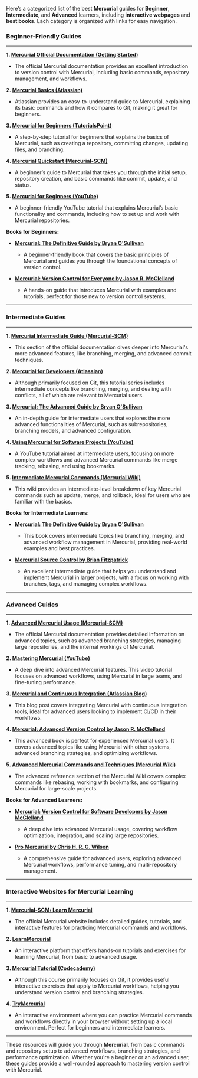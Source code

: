 Here’s a categorized list of the best **Mercurial** guides for **Beginner**, **Intermediate**, and **Advanced** learners, including **interactive webpages** and **best books**. Each category is organized with links for easy navigation.

### **Beginner-Friendly Guides**
---
**1. [Mercurial Official Documentation (Getting Started)](https://www.mercurial-scm.org/doc/)**
   - The official Mercurial documentation provides an excellent introduction to version control with Mercurial, including basic commands, repository management, and workflows.

**2. [Mercurial Basics (Atlassian)](https://www.atlassian.com/git/tutorials/mercurial-vs-git)**
   - Atlassian provides an easy-to-understand guide to Mercurial, explaining its basic commands and how it compares to Git, making it great for beginners.

**3. [Mercurial for Beginners (TutorialsPoint)](https://www.tutorialspoint.com/mercurial/index.htm)**
   - A step-by-step tutorial for beginners that explains the basics of Mercurial, such as creating a repository, committing changes, updating files, and branching.

**4. [Mercurial Quickstart (Mercurial-SCM)](https://www.mercurial-scm.org/wiki/Quickstart)**
   - A beginner’s guide to Mercurial that takes you through the initial setup, repository creation, and basic commands like commit, update, and status.

**5. [Mercurial for Beginners (YouTube)](https://www.youtube.com/watch?v=k2lSkpTQVAQ)**
   - A beginner-friendly YouTube tutorial that explains Mercurial’s basic functionality and commands, including how to set up and work with Mercurial repositories.

**Books for Beginners:**
   - **[Mercurial: The Definitive Guide by Bryan O'Sullivan](https://www.amazon.com/Mercurial-Definitive-Guide-Bryan-OSullivan/dp/0596803836)**
     - A beginner-friendly book that covers the basic principles of Mercurial and guides you through the foundational concepts of version control.
   
   - **[Mercurial: Version Control for Everyone by Jason R. McClelland](https://www.amazon.com/Mercurial-Version-Control-Everyone-McClelland/dp/1849511852)**
     - A hands-on guide that introduces Mercurial with examples and tutorials, perfect for those new to version control systems.

---

### **Intermediate Guides**
---
**1. [Mercurial Intermediate Guide (Mercurial-SCM)](https://www.mercurial-scm.org/doc/)**
   - This section of the official documentation dives deeper into Mercurial's more advanced features, like branching, merging, and advanced commit techniques.

**2. [Mercurial for Developers (Atlassian)](https://www.atlassian.com/git/tutorials/advanced)**
   - Although primarily focused on Git, this tutorial series includes intermediate concepts like branching, merging, and dealing with conflicts, all of which are relevant to Mercurial users.

**3. [Mercurial: The Advanced Guide by Bryan O'Sullivan](https://www.amazon.com/Mercurial-Definitive-Guide-Bryan-OSullivan/dp/0596803836)**
   - An in-depth guide for intermediate users that explores the more advanced functionalities of Mercurial, such as subrepositories, branching models, and advanced configuration.

**4. [Using Mercurial for Software Projects (YouTube)](https://www.youtube.com/watch?v=0WGeB4gxkIg)**
   - A YouTube tutorial aimed at intermediate users, focusing on more complex workflows and advanced Mercurial commands like merge tracking, rebasing, and using bookmarks.

**5. [Intermediate Mercurial Commands (Mercurial Wiki)](https://www.mercurial-scm.org/wiki/CommandReference)**
   - This wiki provides an intermediate-level breakdown of key Mercurial commands such as update, merge, and rollback, ideal for users who are familiar with the basics.

**Books for Intermediate Learners:**
   - **[Mercurial: The Definitive Guide by Bryan O'Sullivan](https://www.amazon.com/Mercurial-Definitive-Guide-Bryan-OSullivan/dp/0596803836)**
     - This book covers intermediate topics like branching, merging, and advanced workflow management in Mercurial, providing real-world examples and best practices.
   
   - **[Mercurial Source Control by Brian Fitzpatrick](https://www.amazon.com/Mercurial-Source-Control-Brian-Fitzpatrick/dp/0596520276)**
     - An excellent intermediate guide that helps you understand and implement Mercurial in larger projects, with a focus on working with branches, tags, and managing complex workflows.

---

### **Advanced Guides**
---
**1. [Advanced Mercurial Usage (Mercurial-SCM)](https://www.mercurial-scm.org/doc/)**
   - The official Mercurial documentation provides detailed information on advanced topics, such as advanced branching strategies, managing large repositories, and the internal workings of Mercurial.

**2. [Mastering Mercurial (YouTube)](https://www.youtube.com/watch?v=OFej4Go6VrE)**
   - A deep dive into advanced Mercurial features. This video tutorial focuses on advanced workflows, using Mercurial in large teams, and fine-tuning performance.

**3. [Mercurial and Continuous Integration (Atlassian Blog)](https://www.atlassian.com/continuous-delivery/continuous-integration)**
   - This blog post covers integrating Mercurial with continuous integration tools, ideal for advanced users looking to implement CI/CD in their workflows.

**4. [Mercurial: Advanced Version Control by Jason R. McClelland](https://www.amazon.com/Mercurial-Version-Control-Advanced-Jason-McClelland/dp/1449311656)**
   - This advanced book is perfect for experienced Mercurial users. It covers advanced topics like using Mercurial with other systems, advanced branching strategies, and optimizing workflows.

**5. [Advanced Mercurial Commands and Techniques (Mercurial Wiki)](https://www.mercurial-scm.org/wiki/CommandReference)**
   - The advanced reference section of the Mercurial Wiki covers complex commands like rebasing, working with bookmarks, and configuring Mercurial for large-scale projects.

**Books for Advanced Learners:**
   - **[Mercurial: Version Control for Software Developers by Jason McClelland](https://www.amazon.com/Mercurial-Version-Control-Software-Developers/dp/1449372022)**
     - A deep dive into advanced Mercurial usage, covering workflow optimization, integration, and scaling large repositories.
   
   - **[Pro Mercurial by Chris H. R. G. Wilson](https://www.amazon.com/Pro-Mercurial-Chris-Wilson/dp/1484265072)**
     - A comprehensive guide for advanced users, exploring advanced Mercurial workflows, performance tuning, and multi-repository management.

---

### **Interactive Websites for Mercurial Learning**
---
**1. [Mercurial-SCM: Learn Mercurial](https://www.mercurial-scm.org/)** 
   - The official Mercurial website includes detailed guides, tutorials, and interactive features for practicing Mercurial commands and workflows.

**2. [LearnMercurial](http://learnmercurial.com/)**
   - An interactive platform that offers hands-on tutorials and exercises for learning Mercurial, from basic to advanced usage.

**3. [Mercurial Tutorial (Codecademy)](https://www.codecademy.com/learn/learn-git)**
   - Although this course primarily focuses on Git, it provides useful interactive exercises that apply to Mercurial workflows, helping you understand version control and branching strategies.

**4. [TryMercurial](https://try.mercurial-scm.org/)**
   - An interactive environment where you can practice Mercurial commands and workflows directly in your browser without setting up a local environment. Perfect for beginners and intermediate learners.

---

These resources will guide you through **Mercurial**, from basic commands and repository setup to advanced workflows, branching strategies, and performance optimization. Whether you're a beginner or an advanced user, these guides provide a well-rounded approach to mastering version control with Mercurial.